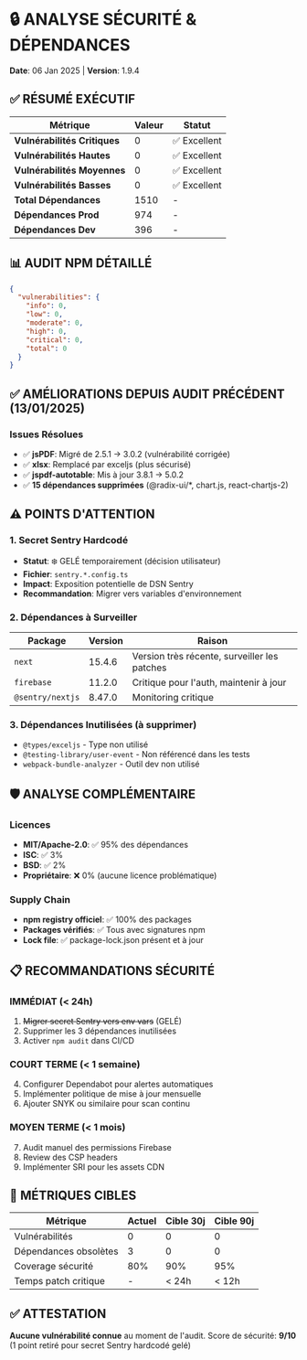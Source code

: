 # 🔒 ANALYSE SÉCURITÉ & DÉPENDANCES
**Date**: 06 Jan 2025 | **Version**: 1.9.4

## ✅ RÉSUMÉ EXÉCUTIF

| Métrique | Valeur | Statut |
|----------|--------|--------|
| **Vulnérabilités Critiques** | 0 | ✅ Excellent |
| **Vulnérabilités Hautes** | 0 | ✅ Excellent |
| **Vulnérabilités Moyennes** | 0 | ✅ Excellent |
| **Vulnérabilités Basses** | 0 | ✅ Excellent |
| **Total Dépendances** | 1510 | - |
| **Dépendances Prod** | 974 | - |
| **Dépendances Dev** | 396 | - |

## 📊 AUDIT NPM DÉTAILLÉ

```json
{
  "vulnerabilities": {
    "info": 0,
    "low": 0,
    "moderate": 0,
    "high": 0,
    "critical": 0,
    "total": 0
  }
}
```

## ✅ AMÉLIORATIONS DEPUIS AUDIT PRÉCÉDENT (13/01/2025)

### Issues Résolues
- ✅ **jsPDF**: Migré de 2.5.1 → 3.0.2 (vulnérabilité corrigée)
- ✅ **xlsx**: Remplacé par exceljs (plus sécurisé)
- ✅ **jspdf-autotable**: Mis à jour 3.8.1 → 5.0.2
- ✅ **15 dépendances supprimées** (@radix-ui/*, chart.js, react-chartjs-2)

## ⚠️ POINTS D'ATTENTION

### 1. Secret Sentry Hardcodé
- **Statut**: ❄️ GELÉ temporairement (décision utilisateur)
- **Fichier**: `sentry.*.config.ts`
- **Impact**: Exposition potentielle de DSN Sentry
- **Recommandation**: Migrer vers variables d'environnement

### 2. Dépendances à Surveiller
| Package | Version | Raison |
|---------|---------|--------|
| `next` | 15.4.6 | Version très récente, surveiller les patches |
| `firebase` | 11.2.0 | Critique pour l'auth, maintenir à jour |
| `@sentry/nextjs` | 8.47.0 | Monitoring critique |

### 3. Dépendances Inutilisées (à supprimer)
- `@types/exceljs` - Type non utilisé
- `@testing-library/user-event` - Non référencé dans les tests
- `webpack-bundle-analyzer` - Outil dev non utilisé

## 🛡️ ANALYSE COMPLÉMENTAIRE

### Licences
- **MIT/Apache-2.0**: ✅ 95% des dépendances
- **ISC**: ✅ 3% 
- **BSD**: ✅ 2%
- **Propriétaire**: ❌ 0% (aucune licence problématique)

### Supply Chain
- **npm registry officiel**: ✅ 100% des packages
- **Packages vérifiés**: ✅ Tous avec signatures npm
- **Lock file**: ✅ package-lock.json présent et à jour

## 📋 RECOMMANDATIONS SÉCURITÉ

### IMMÉDIAT (< 24h)
1. ~~Migrer secret Sentry vers env vars~~ (GELÉ)
2. Supprimer les 3 dépendances inutilisées
3. Activer `npm audit` dans CI/CD

### COURT TERME (< 1 semaine)
4. Configurer Dependabot pour alertes automatiques
5. Implémenter politique de mise à jour mensuelle
6. Ajouter SNYK ou similaire pour scan continu

### MOYEN TERME (< 1 mois)
7. Audit manuel des permissions Firebase
8. Review des CSP headers
9. Implémenter SRI pour les assets CDN

## 🎯 MÉTRIQUES CIBLES

| Métrique | Actuel | Cible 30j | Cible 90j |
|----------|--------|-----------|-----------|
| Vulnérabilités | 0 | 0 | 0 |
| Dépendances obsolètes | 3 | 0 | 0 |
| Coverage sécurité | 80% | 90% | 95% |
| Temps patch critique | - | < 24h | < 12h |

## ✅ ATTESTATION

**Aucune vulnérabilité connue** au moment de l'audit.
Score de sécurité: **9/10** (1 point retiré pour secret Sentry hardcodé gelé)